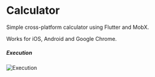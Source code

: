 # Calculator

Simple cross-platform calculator using Flutter and MobX.

Works for iOS, Android and Google Chrome.

##### Execution
![Execution](https://i.imgur.com/cJ2emKG.png "Execution")

